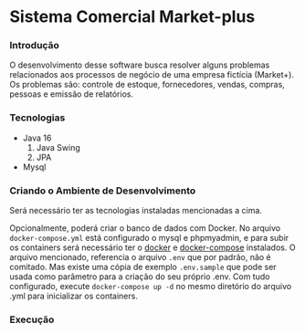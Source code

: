 # Sistema Comercial Market-plus

### Introdução
O desenvolvimento desse software busca resolver alguns problemas relacionados aos processos de negócio de uma empresa fictícia (Market+). Os problemas são:  controle de estoque, fornecedores, vendas, compras, pessoas e emissão de relatórios.
### Tecnologias
- Java 16
	1. Java Swing
	2. JPA
- Mysql

### Criando o Ambiente de Desenvolvimento
Será necessário ter as tecnologias instaladas mencionadas a cima.

Opcionalmente, poderá criar o banco de dados com Docker. No arquivo `docker-compose.yml` está configurado o mysql e phpmyadmin, e para subir os containers será necessário ter o [docker](https://www.docker.com/) e [docker-compose](https://docs.docker.com/compose/) instalados. O arquivo mencionado, referencia o arquivo `.env` que por padrão, não é comitado. Mas existe uma cópia de exemplo `.env.sample` que pode ser usada como parâmetro para a criação do seu próprio .env. Com tudo configurado, execute `docker-compose up -d` no mesmo diretório do arquivo .yml para inicializar os containers.

### Execução
